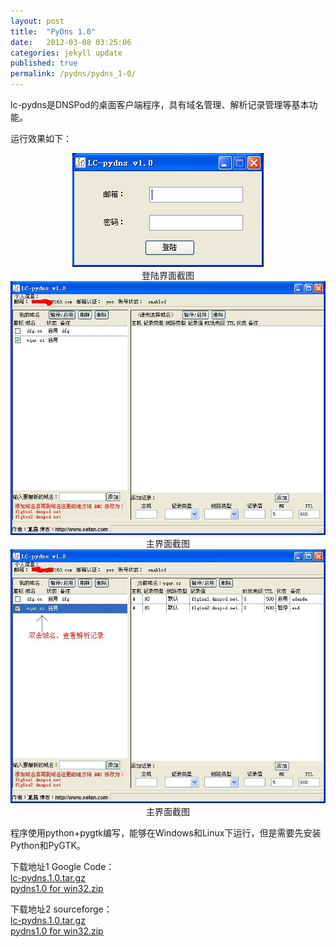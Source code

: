 ```yaml
---
layout: post
title:  "PyDns 1.0"
date:   2012-03-08 03:25:06
categories: jekyll update
published: true
permalink: /pydns/pydns_1-0/
---
```


lc-pydns是DNSPod的桌面客户端程序，具有域名管理、解析记录管理等基本功能。

运行效果如下：

<p style="text-align: center;"><img class="aligncenter size-full wp-image-51" title="登陆界面" src="/assets/uploads/2012/03/pydns-login.jpg" alt="" /> <br />
登陆界面截图
<img class="aligncenter size-full wp-image-52" title="主界面" src="/assets/uploads/2012/03/pydns-main.jpg" alt="" /> <br />
主界面截图
<img class="aligncenter size-full wp-image-53" title="主界面" src="/assets/uploads/2012/03/pydns-main2.jpg" alt="" /> <br />
主界面截图</p>
程序使用python+pygtk编写，能够在Windows和Linux下运行，但是需要先安装Python和PyGTK。

下载地址1 Google Code：  
<a href="http://code.google.com/p/lc-project/downloads/detail?name=lc-pydns.1.0.tar.gz&amp;can=2&amp;q=" target="_blank">lc-pydns.1.0.tar.gz</a>  
<a href="http://code.google.com/p/lc-project/downloads/detail?name=pydns1.0%20for%20win32.zip&amp;can=2&amp;q=" target="_blank">pydns1.0 for win32.zip</a>  

下载地址2 sourceforge：  
<a title="Click to download lc-pydns.1.0.tar.gz" href="http://sourceforge.net/projects/lc-project/files/pydns/lc-pydns.1.0.tar.gz/download" target="_blank">lc-pydns.1.0.tar.gz</a>  
<a title="Click to download pydns1.0 for win32.zip" href="http://sourceforge.net/projects/lc-project/files/pydns/pydns1.0%20for%20win32.zip/download" target="_blank">pydns1.0 for win32.zip</a>  
